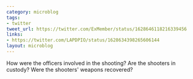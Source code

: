 ```yaml
---
category: microblog
tags:
- twitter
tweet_url: https://twitter.com/ExMember/status/1628646118216339456
links:
- https://twitter.com/LAPDPIO/status/1628634398265606144
layout: microblog
---
```

How were the officers involved in the shooting? Are the shooters in custody? Were the shooters' weapons recovered?
